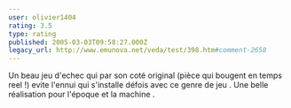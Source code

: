 ```yaml
---
user: olivier1404
rating: 3.5
type: rating
published: 2005-03-03T09:58:27.000Z
legacy_url: http://www.emunova.net/veda/test/398.htm#comment-2658
---
```

Un beau jeu d'echec qui par son coté original (pièce qui bougent en temps reel !) evite l'ennui qui s'installe défois avec ce genre de jeu .
Une belle réalisation pour l'époque et la machine .